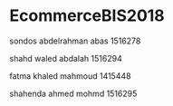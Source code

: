 # EcommerceBIS2018

sondos abdelrahman abas 1516278 

shahd waled abdalah 1516294 

fatma khaled mahmoud 1415448

shahenda ahmed mohmd 1516295
